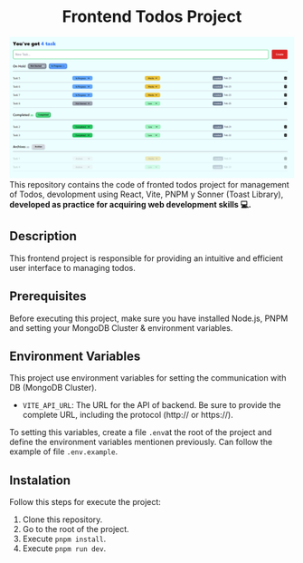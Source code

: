 # <center>Frontend Todos Project</center>

![Application Image](public/application.png)
This repository contains the code of fronted todos project for management of Todos, devolopment using React, Vite, PNPM y Sonner (Toast Library), <strong>developed as practice for acquiring web development skills 💻.</strong>

## Description

This frontend project is responsible for providing an intuitive and efficient user interface to managing todos.

## Prerequisites

Before executing this project, make sure you have installed Node.js, PNPM and setting your MongoDB Cluster & environment variables.

## Environment Variables

This project use environment variables for setting the communication with DB (MongoDB Cluster).

- `VITE_API_URL`: The URL for the API of backend. Be sure to provide the complete URL, including the protocol (http:// or https://).

To setting this variables, create a file `.env`at the root of the project and define the environment variables mentionen previously. Can follow the example of file `.env.example`.

## Instalation

Follow this steps for execute the project:

1. Clone this repository.
2. Go to the root of the project.
3. Execute `pnpm install`.
4. Execute `pnpm run dev`.
